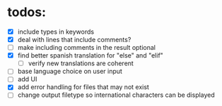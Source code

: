 # todos:
- [x] include types in keywords
- [x] deal with lines that include comments?
- [ ] make including comments in the result optional
- [x] find better spanish translation for "else" and "elif"
  - [ ] verify new translations are coherent
- [ ] base language choice on user input
- [ ] add UI
- [x] add error handling for files that may not exist
- [ ] change output filetype so international characters can be displayed